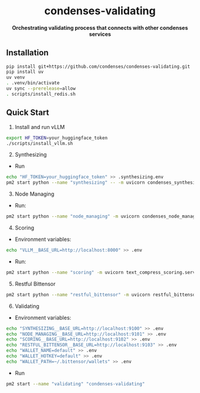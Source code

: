 
<br /><br />
<div align="center">
  <h1 align="center">condenses-validating</h1>
  <h4 align="center"> Orchestrating validating process that connects with other condenses services</div>

## Installation

```bash
pip install git+https://github.com/condenses/condenses-validating.git
pip install uv
uv venv
. .venv/bin/activate
uv sync --prerelease=allow
. scripts/install_redis.sh
```

## Quick Start

1. Install and run vLLM

```bash
export HF_TOKEN=your_huggingface_token
./scripts/install_vllm.sh
```

2. Synthesizing

- Run

```bash
echo "HF_TOKEN=your_huggingface_token" >> .synthesizing.env
pm2 start python --name "synthesizing" -- -m uvicorn condenses_synthesizing.server:app --host localhost --port 9100
```

3. Node Managing

- Run:

```bash
pm2 start python --name "node_managing" -m uvicorn condenses_node_managing.server:app --host localhost --port 9101
```

4. Scoring

- Environment variables:

```bash
echo "VLLM__BASE_URL=http://localhost:8000" >> .env
```

- Run:

```bash
pm2 start python --name "scoring" -m uvicorn text_compress_scoring.server:app --host localhost --port 9102
```

5. Restful Bittensor

```bash
pm2 start python --name "restful_bittensor" -m uvicorn restful_bittensor.server:app --host localhost --port 9103
```

6. Validating

- Environment variables:

```bash
echo "SYNTHESIZING__BASE_URL=http://localhost:9100" >> .env
echo "NODE_MANAGING__BASE_URL=http://localhost:9101" >> .env
echo "SCORING__BASE_URL=http://localhost:9102" >> .env
echo "RESTFUL_BITTENSOR__BASE_URL=http://localhost:9103" >> .env
echo "WALLET_NAME=default" >> .env
echo "WALLET_HOTKEY=default" >> .env
echo "WALLET_PATH=~/.bittensor/wallets" >> .env
```

- Run

```bash
pm2 start --name "validating" "condenses-validating"
```



